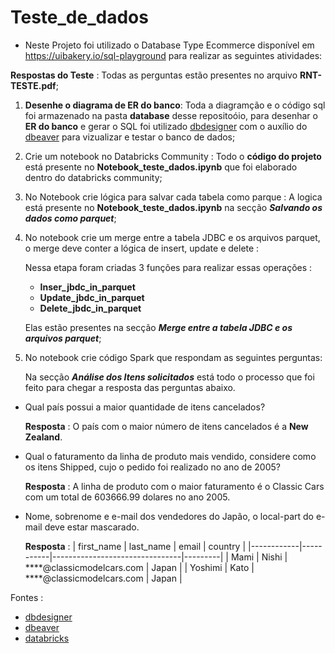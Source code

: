 # Teste_de_dados


- Neste Projeto foi utilizado  o Database Type Ecommerce disponível em https://uibakery.io/sql-playground
para realizar as seguintes atividades:

__Respostas do Teste__ : Todas as perguntas estão presentes no arquivo __RNT-TESTE.pdf__;

1. __Desenhe o diagrama de ER do banco__: Toda a diagramção e o código sql foi armazenado na pasta __database__ desse repositoóio, para desenhar o __ER do banco__ e gerar o SQL foi utilizado [dbdesigner](https://app.dbdesigner.net/) com o auxílio do [dbeaver](https://dbeaver.io/download/) para vizualizar e testar o banco de dados;

2. Crie um notebook no Databricks Community : Todo o __código do projeto__ está presente no __Notebook_teste_dados.ipynb__ que foi elaborado dentro do databricks community;

3. No Notebook crie lógica para salvar cada tabela como parque : A logica está presente no __Notebook_teste_dados.ipynb__ na secção __*Salvando os dados como parquet*__;


4. No notebook crie um merge entre a tabela JDBC e os arquivos parquet, o merge
deve conter a lógica de insert, update e delete : 

    Nessa etapa foram criadas 3 funções para realizar essas operações : 
    - __Inser_jbdc_in_parquet__
    - __Update_jbdc_in_parquet__
    - __Delete_jbdc_in_parquet__
    
    Elas estão presentes na secção __*Merge entre a tabela JDBC e os arquivos parquet*__;

5. No notebook crie código Spark que respondam as seguintes perguntas:

    Na secção  __*Análise dos Itens solicitados*__ está todo o processo que foi feito para chegar a resposta das perguntas abaixo.

- Qual país possui a maior quantidade de itens cancelados?

    __Resposta__ :  O país com o maior número de itens cancelados é a __New Zealand__.

- Qual o faturamento da linha de produto mais vendido, considere como os itens
Shipped, cujo o pedido foi realizado no ano de 2005?

    __Resposta__ :  A linha de produto com o maior faturamento é o Classic Cars  com um total de 603666.99 dolares no ano 2005.

- Nome, sobrenome e e-mail dos vendedores do Japão, o local-part do e-mail
deve estar mascarado.

    __Resposta__ : 
    | first_name | last_name | email                          | country |
    |------------|-----------|--------------------------------|---------|
    | Mami       | Nishi     | ****@classicmodelcars.com      | Japan   |
    | Yoshimi    | Kato      | ****@classicmodelcars.com      | Japan   |



Fontes : 

- [dbdesigner](https://app.dbdesigner.net/)
- [dbeaver](https://dbeaver.io/download/)
- [databricks](https://community.cloud.databricks.com)